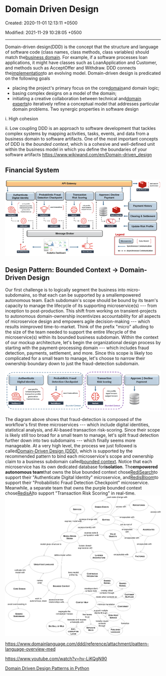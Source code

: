 # Domain Driven Design

Created: 2020-11-01 12:13:11 +0500

Modified: 2021-11-29 10:28:05 +0500

---

Domain-driven design(DDD) is the concept that the structure and language of software code (class names, class methods, class variables) should match the[business domain](https://www.wikiwand.com/en/Business_domain). For example, if a software processes loan applications, it might have classes such as LoanApplication and Customer, and methods such as AcceptOffer and Withdraw.
DDD connects the[implementation](https://www.wikiwand.com/en/Implementation)to an evolving model.
Domain-driven design is predicated on the following goals

- placing the project's primary focus on the core[domain](https://www.wikiwand.com/en/Domain_(software_engineering))and domain logic;
- basing complex designs on a model of the domain;
- initiating a creative collaboration between technical and[domain experts](https://www.wikiwand.com/en/Domain_expert)to iteratively refine a conceptual model that addresses particular domain problems.
Two synergic properties in software design

i.  High cohesion

ii. Low coupling
DDD is an approach to software development that tackles complex systems by mapping activities, tasks, events, and data from a business domain to software artifacts. One of the most important concepts of DDD is the *bounded context*, which is a cohesive and well-defined unit within the business model in which you define the boundaries of your software artifacts
<https://www.wikiwand.com/en/Domain-driven_design>

## Financial System

![](media/Microservice-Architecture_Domain-Driven-Design-image1.png)

## Design Pattern: Bounded Context -> Domain-Driven Design

Our first challenge is to logically segment the business into micro-subdomains, so that each can be supported by a smallempowered autonomous team. Each subdomain's scope should be bound by its team's capacity to manage the lifecycle of its supporting microservice(s) --- from inception to post-production. This shift from working on transient-projects to autonomous domain-ownership incentivizes accountability for all aspects of microservice design and empowers agile decision-making --- which results inimproved time-to-market.
Think of the prefix "micro" alluding to the size of the team needed to support the entire lifecycle of the microservice(s) within its bounded business subdomain.
Within the context of our mockup architecture, let's begin the organizational design process by starting with the payment-processing domain --- which includes fraud detection, payments, settlement, and more. Since this scope is likely too complicated for a small team to manage, let's choose to narrow their ownership boundary down to just the fraud-detection subdomain.

![](media/Microservice-Architecture_Domain-Driven-Design-image2.png)

The diagram above shows that fraud-detection is composed of the workflow's first three microservices --- which include digital identities, statistical analysis, and AI-based transaction risk-scoring. Since their scope is likely still too broad for a small team to manage, let's split fraud detection further down into two subdomains --- which finally seems more manageable.
At a very high level, the process we just followed is called[Domain-Driven Design (DDD)](https://dddcommunity.org/learning-ddd/what_is_ddd/), which is supported by the recommended pattern to bind each microservice's scope and ownership claim to a business subdomain called[bounded context](https://martinfowler.com/bliki/BoundedContext.html).
Notice that each microservice has its own dedicated database for**isolation**. The**empowered autonomous team**that owns the blue bounded context chose[RediSearch](https://redislabs.com/modules/redis-search/)to support their "Authenticate Digital Identity" microservice, and[RedisBloom](https://redislabs.com/modules/redis-bloom/)to support their "Probabilistic Fraud Detection Checkpoint" microservice. Meanwhile, a separate team that owns the purple bounded context chose[RedisAI](https://redislabs.com/modules/redis-ai/)to support "Transaction Risk Scoring" in real-time.
![](media/Microservice-Architecture_Domain-Driven-Design-image3.png)

<https://www.domainlanguage.com/ddd/reference/attachment/pattern-language-overview-med>

<https://www.youtube.com/watch?v=hv-LiKQgN90>

[Domain Driven Design Patterns in Python](https://youtu.be/v0wBmQq8qcA)
